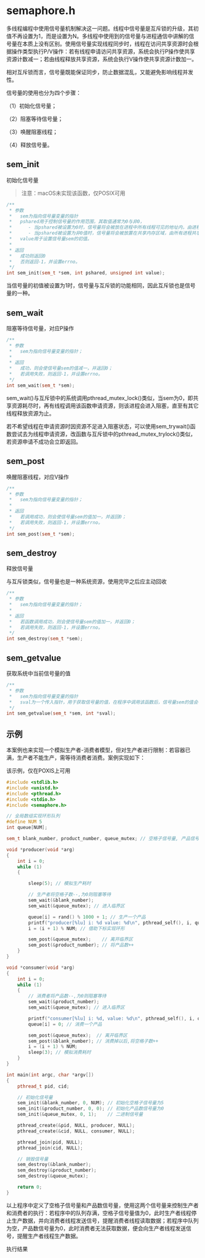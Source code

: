 # semaphore.h

多线程编程中使用信号量机制解决这一问题。线程中信号量是互斥锁的升级，其初值不再设置为1，而是设置为N。多线程中使用到的信号量与进程通信中讲解的信号量在本质上没有区别。使用信号量实现线程同步时，线程在访问共享资源时会根据操作类型执行P/V操作：若有线程申请访问共享资源，系统会执行P操作使共享资源计数减一；若由线程释放共享资源，系统会执行V操作使共享资源计数加一。

相对互斥锁而言，信号量既能保证同步，防止数据混乱，又能避免影响线程并发性。

信号量的使用也分为四个步骤：

（1）初始化信号量；

（2）阻塞等待信号量；

（3）唤醒阻塞线程；

（4）释放信号量。

## sem_init

初始化信号量

> 注意：macOS未实现该函数，仅POSIX可用

```cpp
/**
 * 参数
 *   sem为指向信号量变量的指针
 *   pshared用于控制信号量的作用范围，其取值通常为0与非0，
 *      - 当pshared被设置为0时，信号量将会被放在进程中所有线程可见的地址内，由进程中的线程共享；
 *      - 当pshared被设置为非0值时，信号量将会被放置在共享内存区域，由所有进程共享。
 *   value用于设置信号量sem的初值。
 * 
 * 返回
 *   成功则返回0
 *   否则返回-1，并设置errno。
 */
int sem_init(sem_t *sem, int pshared, unsigned int value);
```

当信号量的初值被设置为1时，信号量与互斥锁的功能相同，因此互斥锁也是信号量的一种。

## sem_wait

阻塞等待信号量，对应P操作

```cpp
/**
 * 参数
 *   sem为指向信号量变量的指针；
 * 
 * 返回
 *   成功，则会使信号量sem的值减一，并返回0；
 *   若调用失败，则返回-1，并设置errno。
 */
int sem_wait(sem_t *sem);
```

sem_wait()与互斥锁中的系统调用pthread_mutex_lock()类似，当sem为0，即共享资源耗尽时，再有线程调用该函数申请资源，则该进程会进入阻塞，直至有其它线程释放资源为止。

若不希望线程在申请资源时因资源不足进入阻塞状态，可以使用sem_trywait()函数尝试去为线程申请资源，改函数与互斥锁中的pthread_mutex_trylock()类似，若资源申请不成功会立即返回。

## sem_post

唤醒阻塞线程，对应V操作

```cpp
/**
 * 参数
 *   sem为指向信号量变量的指针；
 * 
 * 返回
 *   若调用成功，则会使信号量sem的值加一，并返回0；
 *   若调用失败，则返回-1，并设置errno。
 */
int sem_post(sem_t *sem);
```

## sem_destroy

释放信号量

与互斥锁类似，信号量也是一种系统资源，使用完毕之后应主动回收

```cpp
/**
 * 参数
 *   sem为指向信号量变量的指针；
 * 
 * 返回
 *   若函数调用成功，则会使信号量sem的值加一，并返回0；
 *   若调用失败，则返回-1，并设置errno。
 */
int sem_destroy(sem_t *sem);
```

## sem_getvalue

获取系统中当前信号量的值

```cpp
/**
 * 参数
 *   sem为指向信号量变量的指针
 *   sval为一个传入指针，用于获取信号量的值，在程序中调用该函数后，信号量sem的值会被存储在参数sval中。
 */
int sem_getvalue(sem_t *sem, int *sval);
```

## 示例

本案例也来实现一个模拟生产者-消费者模型，但对生产者进行限制：若容器已满，生产者不能生产，需等待消费者消费。案例实现如下：

该示例，仅在POXIS上可用

```cpp
#include <stdlib.h>
#include <unistd.h>
#include <pthread.h>
#include <stdio.h>
#include <semaphore.h>

// 全局数组实现环形队列
#define NUM 5
int queue[NUM];

sem_t blank_number, product_number, queue_mutex; // 空格子信号量, 产品信号量

void *producer(void *arg)
{
    int i = 0;
    while (1)
    {

        sleep(5); // 模拟生产耗时

        // 生产者将空格子数--,为0则阻塞等待
        sem_wait(&blank_number);
        sem_wait(&queue_mutex); // 进入临界区

        queue[i] = rand() % 1000 + 1; // 生产一个产品
        printf("producer[%lu] i: %d value: %d\n", pthread_self(), i, queue[i]);
        i = (i + 1) % NUM; // 借助下标实现环形

        sem_post(&queue_mutex);    // 离开临界区
        sem_post(&product_number); // 将产品数++
    }
}

void *consumer(void *arg)
{
    int i = 0;
    while (1)
    {
        // 消费者将产品数--,为0则阻塞等待
        sem_wait(&product_number);
        sem_wait(&queue_mutex); // 进入临界区

        printf("consumer[%lu] i: %d, value: %d\n", pthread_self(), i, queue[i]);
        queue[i] = 0; // 消费一个产品

        sem_post(&queue_mutex);  // 离开临界区
        sem_post(&blank_number); // 消费掉以后,将空格子数++
        i = (i + 1) % NUM;
        sleep(3); // 模拟消费耗时
    }
}

int main(int argc, char *argv[])
{
    pthread_t pid, cid;

    // 初始化信号量
    sem_init(&blank_number, 0, NUM); // 初始化空格子信号量为5
    sem_init(&product_number, 0, 0); // 初始化产品数信号量为0
    sem_init(&queue_mutex, 0, 1);    // 二进制信号量

    pthread_create(&pid, NULL, producer, NULL);
    pthread_create(&cid, NULL, consumer, NULL);

    pthread_join(pid, NULL);
    pthread_join(cid, NULL);

    // 销毁信号量
    sem_destroy(&blank_number);
    sem_destroy(&product_number);
    sem_destroy(&queue_mutex);

    return 0;
}
```

以上程序中定义了空格子信号量和产品数信号量，使用这两个信号量来控制生产者和消费者的执行：若程序中的队列存满，空格子信号量值为0，此时生产者线程停止生产数据，并向消费者线程发送信号，提醒消费者线程读取数据；若程序中队列为空，产品数信号量为0，此时消费者无法获取数据，便会向生产者线程发送信号，提醒生产者线程生产数据。

执行结果
